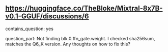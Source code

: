 ## https://huggingface.co/TheBloke/Mixtral-8x7B-v0.1-GGUF/discussions/6

contains_question: yes

question_part: Not finding  blk.0.ffn_gate.weight. I checked sha256sum, matches the Q6_K version. Any thoughts on how to fix this?